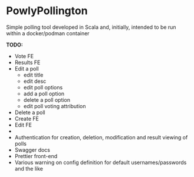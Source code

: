 # PowlyPollington

Simple polling tool developed in Scala and, initially, intended to be run within a docker/podman container

**TODO:**
 - Vote FE
 - Results FE
 - Edit a poll
   - edit title
   - edit desc
   - edit poll options
   - add a poll option
   - delete a poll option
   - edit poll voting attribution
 - Delete a poll
 - Create FE
 - Edit FE
 - 
 - Authentication for creation, deletion, modification and result viewing of polls
 - Swagger docs
 - Prettier front-end
 - Various warning on config definition for default usernames/passwords and the like